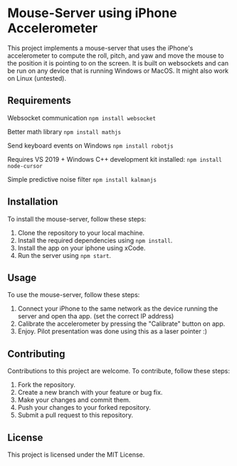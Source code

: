 # Mouse-Server using iPhone Accelerometer

This project implements a mouse-server that uses the iPhone's accelerometer to compute the roll, pitch, and yaw and move the mouse to the position it is pointing to on the screen. It is built on websockets and can be run on any device that is running Windows or MacOS. It might also work on Linux (untested).


## Requirements
Websocket communication
```npm install websocket```

Better math library
```npm install mathjs```

Send keyboard events on Windows
```npm install robotjs```

Requires VS 2019 + Windows C++ development kit installed:
```npm install node-cursor```

Simple predictive noise filter
```npm install kalmanjs```

## Installation

To install the mouse-server, follow these steps:

1. Clone the repository to your local machine.
2. Install the required dependencies using `npm install`.
3. Install the app on your iphone using xCode.
4. Run the server using `npm start`.

## Usage

To use the mouse-server, follow these steps:

1. Connect your iPhone to the same network as the device running the server and open tha app. (set the correct IP address)
3. Calibrate the accelerometer by pressing the "Calibrate" button on app.
4. Enjoy. Pilot presentation was done using this as a laser pointer :)

## Contributing

Contributions to this project are welcome. To contribute, follow these steps:

1. Fork the repository.
2. Create a new branch with your feature or bug fix.
3. Make your changes and commit them.
4. Push your changes to your forked repository.
5. Submit a pull request to this repository.

## License
This project is licensed under the MIT License.
